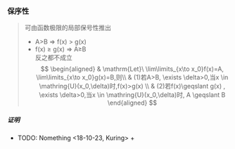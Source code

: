 ### 保序性
> 可由函数极限的局部保号性推出  
> - A>B ⇒ f(x) > g(x)  
> - f(x) ≥ g(x) ⇒ A≥B  
> 反之都不成立  
$$
\begin{aligned}
	& \mathrm{Let}\ \lim\limits_{x\to x_0}f(x)=A, \lim\limits_{x\to x_0}g(x)=B,则\\
	& (1)若A>B, \exists \delta>0,当x \in \mathring{U}(x_0,\delta)时,f(x)>g(x) \\
 & (2)若f(x)\geqslant g(x) , \exists \delta>0,当x \in \mathring{U}(x_0,\delta)时, A \geqslant B
\end{aligned}
$$

##### 证明 #####
+ TODO: Nomething  <18-10-23, Kuring> +
